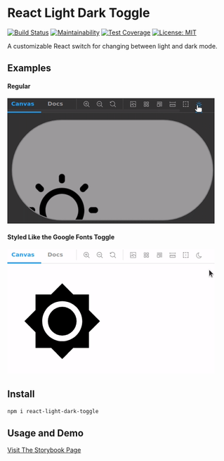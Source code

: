 # React Light Dark Toggle
[![Build Status](https://app.travis-ci.com/trickl/react-light-dark-toggle.svg?branch=main)](https://app.travis-ci.com/trickl/react-light-dark-toggle)
[![Maintainability](https://api.codeclimate.com/v1/badges/6996a07af2a8fac4294c/maintainability)](https://codeclimate.com/github/trickl/react-light-dark-toggle/maintainability)
[![Test Coverage](https://api.codeclimate.com/v1/badges/6996a07af2a8fac4294c/test_coverage)](https://codeclimate.com/github/trickl/react-light-dark-toggle/test_coverage)
[![License: MIT](https://img.shields.io/badge/License-MIT-yellow.svg)](https://opensource.org/licenses/MIT)

A customizable React switch for changing between light and dark mode.

## Examples

#### Regular

![RegularExample](https://github.com/trickl/react-light-dark-toggle/blob/master/gifs/LightDarkToggleRegular.gif)

#### Styled Like the Google Fonts Toggle

![GoogleFontExample](https://github.com/trickl/react-light-dark-toggle/blob/master/gifs/GoogleFontsStyling.gif)

## Install
```bash
npm i react-light-dark-toggle
```

## Usage and Demo
[Visit The Storybook Page](https://www.chromatic.com/component?buildNumber=11&historyLengthAtIndex=15&distanceToMoveBack=-4&appId=6186a9e3a34691003aa4de0c&name=LightDarkToggle&specName=Full%20Screen&componentInspectorKey=619009abfdbe08003a1eeeca-1200-interactive-true)
